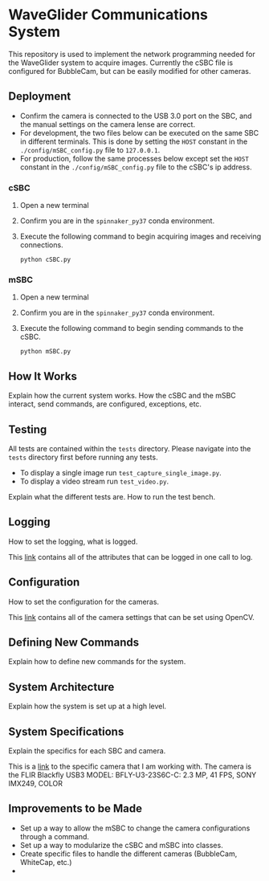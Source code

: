 # WaveGlider Communications System

This repository is used to implement the network programming needed for the 
WaveGlider system to acquire images. Currently the cSBC file is configured for 
BubbleCam, but can be easily modified for other cameras.


## Deployment

* Confirm the camera is connected to the USB 3.0 port on the SBC, and the manual
settings on the camera lense are correct.
* For development, the two files below can be executed on the same SBC in
different terminals. This is done by setting the `HOST` constant in the 
`./config/mSBC_config.py` file to `127.0.0.1`. 
* For production, follow the same
processes below except set the `HOST` constant in the 
`./config/mSBC_config.py` file to the cSBC's ip address.


### cSBC
1. Open a new terminal

2. Confirm you are in the `spinnaker_py37` conda environment.

3. Execute the following command to begin acquiring images and receiving 
connections.
    ```
    python cSBC.py
    ```


### mSBC
1. Open a new terminal

2. Confirm you are in the `spinnaker_py37` conda environment.

3. Execute the following command to begin sending commands to the cSBC.
    ```
    python mSBC.py
    ```


## How It Works
Explain how the current system works. How the cSBC and the mSBC interact,
send commands, are configured, exceptions, etc.


## Testing
All tests are contained within the `tests` directory. Please navigate into the
`tests` directory first before running any tests.
- To display a single image run `test_capture_single_image.py`.
- To display a video stream run `test_video.py`.

Explain what the different tests are. How to run the test bench.


## Logging
How to set the logging, what is logged.

This [link](https://docs.python.org/3/library/logging.html#logrecord-attributes) 
contains all of the attributes that can be logged in one call to log.


## Configuration
How to set the configuration for the cameras.

This [link](https://docs.opencv.org/2.4/modules/highgui/doc/reading_and_writing_images_and_video.html#videocapture-set) 
contains all of the camera settings that can be set using OpenCV.


## Defining New Commands
Explain how to define new commands for the system.


## System Architecture
Explain how the system is set up at a high level.


## System Specifications
Explain the specifics for each SBC and camera.

This is a [link](https://www.flir.com/products/blackfly-usb3?model=BFLY-U3-23S6C-C) 
to the specific camera that I am working with. The camera is the FLIR Blackfly 
USB3 MODEL: BFLY-U3-23S6C-C: 2.3 MP, 41 FPS, SONY IMX249, COLOR


## Improvements to be Made
* Set up a way to allow the mSBC to change the camera configurations through
a command.
* Set up a way to modularize the cSBC and mSBC into classes.
* Create specific files to handle the different cameras (BubbleCam, WhiteCap, 
etc.)
* 

